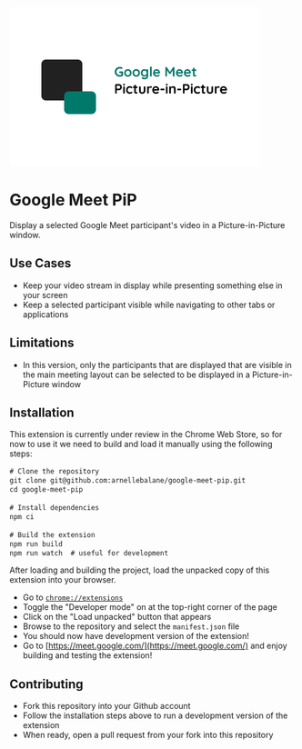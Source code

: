 ![image](assets/small-promo-tile.png)

# Google Meet PiP

Display a selected Google Meet participant's video in a Picture-in-Picture window.

## Use Cases

- Keep your video stream in display while presenting something else in your screen
- Keep a selected participant visible while navigating to other tabs or applications

## Limitations

- In this version, only the participants that are displayed that are visible in the main meeting layout can be selected to be displayed in a Picture-in-Picture window

## Installation

This extension is currently under review in the Chrome Web Store, so for now to use it we need to build and load it manually using the following steps:

```
# Clone the repository
git clone git@github.com:arnellebalane/google-meet-pip.git
cd google-meet-pip

# Install dependencies
npm ci

# Build the extension
npm run build
npm run watch  # useful for development
```

After loading and building the project, load the unpacked copy of this extension into your browser.

- Go to [`chrome://extensions`](chrome://extensions)
- Toggle the "Developer mode" on at the top-right corner of the page
- Click on the "Load unpacked" button that appears
- Browse to the repository and select the `manifest.json` file
- You should now have development version of the extension!
- Go to [https://meet.google.com/](https://meet.google.com/) and enjoy building and testing the extension!

## Contributing

- Fork this repository into your Github account
- Follow the installation steps above to run a development version of the extension
- When ready, open a pull request from your fork into this repository
